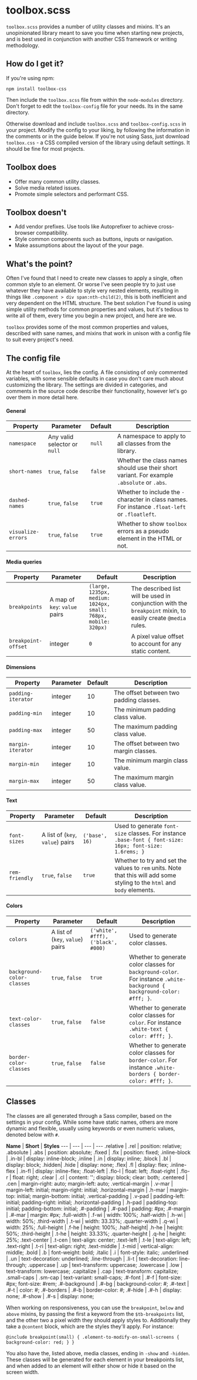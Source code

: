 # toolbox.scss

`toolbox.scss` provides a number of utility classes and mixins. It's an unopinionated library
meant to save you time when starting new projects, and is best used in conjunction with another CSS framework
or writing methodology.

## How do I get it?

If you're using npm:

`npm install toolbox-css`

Then include the `toolbox.scss` file from within the `node-modules` directory. Don't forget to edit the `toolbox-config`
file for your needs. Its in the same directory.

Otherwise download and include `toolbox.scss` and `toolbox-config.scss` in your project. Modify the config to your liking,
by following the information in the comments or in the guide below. If you're not using Sass, just download `toolbox.css` -
a CSS compiled version of the library using default settings. It should be fine for most projects.

## Toolbox does

- Offer many common utility classes.
- Solve media related issues.
- Promote simple selectors and performant CSS.

## Toolbox doesn't

- Add vendor prefixes. Use tools like Autoprefixer to achieve cross-browser compatibility.
- Style common components such as buttons, inputs or navigation.
- Make assumptions about the layout of the your page.

## What's the point?

Often I've found that I need to create new classes to apply a single, often common style to an element. Or worse
I've seen people try to just use whatever they have available to style very nested elements, resulting in things like
`.component > div span:nth-child(2)`, this is both inefficient and very dependent on the HTML structure. The best
solution I've found is using simple utility methods for common properties and values, but it's tedious to write all
of them, every time you begin a new project, and here are we.

`toolbox` provides some of the most common properties and values, described with sane names, and mixins that
work in unison with a config file to suit every project's need.

## The config file

At the heart of `toolbox`, lies the config. A file consisting of only commented variables,
with some sensible defaults in case you don't care much about customizing the library.
The settings are divided in categories, and comments in the source code describe
their functionality, however let's go over them in more detail here.

#### **General**

**Property** | **Parameter** | **Default** | **Description**
--- | --- | --- | ---
`namespace` | Any valid selector or `null` | `null` | A namespace to apply to all classes from the library.
`short-names` | `true`, `false` | `false` | Whether the class names should use their short variant. For example `.absolute` or `.abs`.
`dashed-names` | `true`, `false` |  `true` | Whether to include the `-` character in class names. For instance `.float-left` or `.floatleft`.
`visualize-errors` | `true`, `false` | `true` | Whether to show `toolbox` errors as a pseudo element in the HTML or not.

#### **Media queries**

**Property** | **Parameter** | **Default** | **Description**
--- | --- | --- | ---
`breakpoints` | A map of `key`: `value` pairs | `(large, 1235px, medium: 1024px, small: 768px, mobile: 320px)` | The described list will be used in conjunction with the `breakpoint` mixin, to easily create `@media` rules.
`breakpoint-offset` | integer |  `0` | A pixel value offset to account for any static content.

#### **Dimensions**

**Property** | **Parameter** | **Default** | **Description**
--- | --- | --- | ---
`padding-iterator` | integer | 10 | The offset between two padding classes.
`padding-min` | integer | 10 | The minimum padding class value.
`padding-max` | integer | 50 | The maximum padding class value.
`margin-iterator` | integer | 10 | The offset between two margin classes.
`margin-min` | integer | 10 | The minimum margin class value.
`margin-max` | integer | 50 | The maximum margin class value.

#### **Text**

**Property** | **Parameter** | **Default** | **Description**
--- | --- | --- | ---
`font-sizes` | A list of (`key`, `value`) pairs | `('base', 16)` | Used to generate `font-size` classes. For instance `.base-font { font-size: 16px; font-size: 1.6rems; }`
`rem-friendly` | `true`, `false` | `true` | Whether to try and set the values to `rem` units. Note that this will add some styling to the `html` and `body` elements.

#### **Colors**

**Property** | **Parameter** | **Default** | **Description**
--- | --- | --- | ---
`colors` | A list of (`key`, `value`) pairs | `('white', #fff), ('black', #000)` | Used to generate color classes.
`background-color-classes` | `true`, `false` | `true` | Whether to generate color classes for `background-color`. For instance `.white-background { background-color: #fff; }`.
`text-color-classes` | `true`, `false` | `false` | Whether to generate color classes for `color`. For instance `.white-text { color: #fff; }`.
`border-color-classes` | `true`, `false` | `false` | Whether to generate color classes for `border-color`. For instance `.white-borders { border-color: #fff; }`.

## Classes

The classes are all generated through a Sass compiler, based on the settings in your config. While some have static names,
others are more dynamic and flexible, usually using keywords or even numeric values, denoted below with `#`.

**Name** | **Short** | **Styles**
--- | --- | --- | ---
.relative | .rel | position: relative;
.absolute | .abs | position: absolute;
.fixed | .fix | position: fixed;
.inline-block | .in-bl | display: inline-block;
.inline | .in | display: inline;
.block | .bl | display: block;
.hidden| .hide | display: none;
.flex| .fl | display: flex;
.inline-flex | .in-fl | display: inline-flex;
.float-left | .flo-l | float: left;
.float-right | .flo-r | float: right;
.clear | .cl | content: ''; display: block; clear: both;
.centered | .cen | margin-right: auto; margin-left: auto;
.vertical-margin | .v-mar | margin-left: initial; margin-right: initial;
.horizontal-margin | .h-mar | margin-top: initial; margin-bottom: initial;
.vertical-padding | .v-pad | padding-left: initial; padding-right: initial;
.horizontal-padding | .h-pad | padding-top: initial; padding-bottom: initial;
.#-padding | .#-pad | padding: #px;
.#-margin | .#-mar | margin: #px;
.full-width | .f-wi | width: 100%;
.half-width | .h-wi | width: 50%;
.third-width | .t-wi | width: 33.33%;
.quarter-width | .q-wi | width: 25%;
.full-height | .f-he | height: 100%;
.half-height| .h-he | height: 50%;
.third-height | .t-he | height: 33.33%;
.quarter-height | .q-he | height: 25%;
.text-center | .t-cen | text-align: center;
.text-left | .t-le | text-align: left;
.text-right | .t-ri | text-align: right;
.text-middle | .t-mid | vertical-align: middle;
.bold | .b | font-weight: bold;
.italic | .i | font-style: italic;
.underlined | .un | text-decoration: underlined;
.line-through | .li-t | text-decoration: line-through;
.uppercase | .up | text-transform: uppercase;
.lowercase | .low | text-transform: lowercase;
.capitalize | .cap | text-transform: capitalize;
.small-caps | .sm-cap | text-variant: small-caps;
.#-font | .#-f | font-size: #px; font-size: #rem;
.#-background | .#-bg | background-color: #;
.#-text | .#-t | color: #;
.#-borders | .#-b | border-color: #;
.#-hide | .#-h | display: none;
.#-show | .#-s | display: none;

When working on responsiveness, you can use the `breakpoint`, `below` and `above` mixins, by passing the first a keyword
from the `$tb-breakpoints` list, and the other two a pixel width they should apply styles to. Additionally they take
a `@content` block, which are the styles they'll apply. For instance:

`@include breakpoint(small) {
  .element-to-modify-on-small-screens {
    background-color: red;
  }
}`

You also have the, listed above, media classes, ending in `-show` and `-hidden`. These classes
will be generated for each element in your breakpoints list, and when added to an element will either show or hide it based
on the screen width.